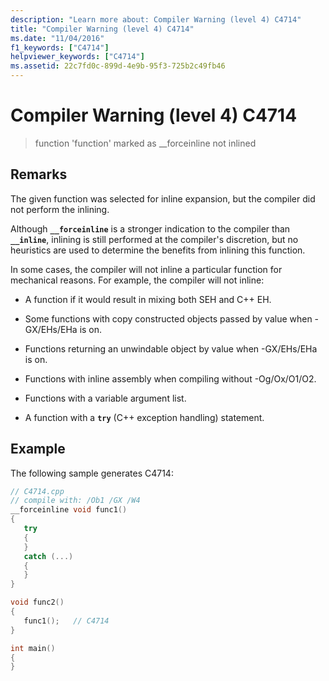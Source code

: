 ```yaml
---
description: "Learn more about: Compiler Warning (level 4) C4714"
title: "Compiler Warning (level 4) C4714"
ms.date: "11/04/2016"
f1_keywords: ["C4714"]
helpviewer_keywords: ["C4714"]
ms.assetid: 22c7fd0c-899d-4e9b-95f3-725b2c49fb46
---
```

# Compiler Warning (level 4) C4714

> function 'function' marked as __forceinline not inlined

## Remarks

The given function was selected for inline expansion, but the compiler did not perform the inlining.

Although **`__forceinline`** is a stronger indication to the compiler than **`__inline`**, inlining is still performed at the compiler's discretion, but no heuristics are used to determine the benefits from inlining this function.

In some cases, the compiler will not inline a particular function for mechanical reasons. For example, the compiler will not inline:

- A function if it would result in mixing both SEH and C++ EH.

- Some functions with copy constructed objects passed by value when -GX/EHs/EHa is on.

- Functions returning an unwindable object by value when -GX/EHs/EHa is on.

- Functions with inline assembly when compiling without -Og/Ox/O1/O2.

- Functions with a variable argument list.

- A function with a **`try`** (C++ exception handling) statement.

## Example

The following sample generates C4714:

```cpp
// C4714.cpp
// compile with: /Ob1 /GX /W4
__forceinline void func1()
{
   try
   {
   }
   catch (...)
   {
   }
}

void func2()
{
   func1();   // C4714
}

int main()
{
}
```
